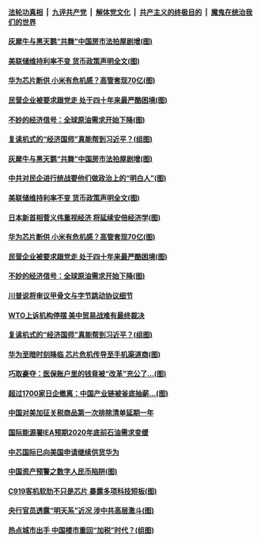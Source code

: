 ####  [法轮功真相](../../../../basic/blob/master/README.md?t=09170831) &nbsp;|&nbsp; [九评共产党](../../../../9ping.md/blob/master/README.md?t=09170831) &nbsp;|&nbsp; [解体党文化](../../../../jtdwh.md/blob/master/README.md?t=09170831)  &nbsp;|&nbsp; [共产主义的终极目的](../../../../gczydzjmd.md/blob/master/README.md?t=09170831) &nbsp;|&nbsp; [魔鬼在统治我们的世界](../../../../mgztzwmdsj.md/blob/master/README.md?t=09170831) 

#### [灰犀牛与黑天鹅“共舞”中国房市法拍屋剧增(图)](../pages/p5/946379.md?t=09170831) 

#### [美联储维持利率不变 货币政策声明全文(图)](../pages/p5/946364.md?t=09170831) 

#### [华为芯片断供 小米有危机感？高管套现70亿(图)](../pages/p5/946345.md?t=09170831) 

#### [民营企业被要求跟党走 处于四十年来最严酷困境(图)](../pages/p5/946334.md?t=09170831) 

#### [不妙的经济信号：全球原油需求开始下降(图)](../pages/p5/946330.md?t=09170831) 

#### [复读机式的“经济国师”真能帮到习近平？(组图)](../pages/p5/946227.md?t=09170831) 

#### [灰犀牛与黑天鹅“共舞”中国房市法拍屋剧增(图)](../pages/p5/946379.md?t=09170831) 

#### [中共对民企进行统战要他们做政治上的“明白人”(图)](../pages/p5/946375.md?t=09170831) 

#### [美联储维持利率不变 货币政策声明全文(图)](../pages/p5/946364.md?t=09170831) 

#### [日本新首相菅义伟重视经济 将延续安倍经济学(图)](../pages/p5/946363.md?t=09170831) 

#### [华为芯片断供 小米有危机感？高管套现70亿(图)](../pages/p5/946345.md?t=09170831) 

#### [民营企业被要求跟党走 处于四十年来最严酷困境(图)](../pages/p5/946334.md?t=09170831) 

#### [不妙的经济信号：全球原油需求开始下降(图)](../pages/p5/946330.md?t=09170831) 

#### [川普说将审议甲骨文与字节跳动协议细节](../pages/p5/946327.md?t=09170831) 

#### [WTO上诉机构停摆 美中贸易战难有最终裁决](../pages/p5/946321.md?t=09170831) 

#### [复读机式的“经济国师”真能帮到习近平？(组图)](../pages/p5/946227.md?t=09170831) 

#### [华为至暗时刻降临 芯片危机传导至手机渠道商(图)](../pages/p5/946255.md?t=09170831) 

#### [巧取豪夺：医保账户里的钱竟被“改革”充公了…(图)](../pages/p5/946279.md?t=09170831) 

#### [超过1700家日企撤离：中国产业链被釜底抽薪…(图)](../pages/p5/946272.md?t=09170831) 

#### [中国对美加征关税商品第一次排除清单延期一年](../pages/p5/946254.md?t=09170831) 

#### [国际能源署IEA预期2020年底前石油需求变缓](../pages/p5/946253.md?t=09170831) 

#### [中芯国际已向美国申请继续供货华为](../pages/p5/946212.md?t=09170831) 

#### [中国资产预警之数字人民币陷阱(图)](../pages/p5/946208.md?t=09170831) 

#### [C919客机软肋不只是芯片 暴露多项科技短板(图)](../pages/p5/946205.md?t=09170831) 

#### [央行官员透露“明天系”近况 涉中共高层激斗(图)](../pages/p5/946131.md?t=09170831) 

#### [热点城市出手 中国楼市重回“加税”时代？(组图)](../pages/p5/946142.md?t=09170831) 

